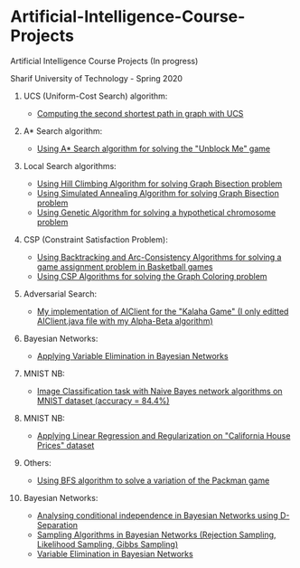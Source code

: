 # Artificial-Intelligence-Course-Projects
Artificial Intelligence Course Projects (In progress)

Sharif University of Technology - Spring 2020

1. UCS (Uniform-Cost Search) algorithm:
    - [Computing the second shortest path in graph with UCS](https://github.com/kimianoorbakhsh/Artificial-Intelligence-Course-Projects/blob/main/1.%20UCS/UCS.java)
    
2. A* Search algorithm:
    - [Using A* Search algorithm for solving the "Unblock Me" game](https://github.com/kimianoorbakhsh/Artificial-Intelligence-Course-Projects/blob/main/2.%20A_Star/AStar.java)
    
3. Local Search algorithms:
    - [Using Hill Climbing Algorithm for solving Graph Bisection problem](https://github.com/kimianoorbakhsh/Artificial-Intelligence-Course-Projects/blob/main/3.%20Local%20Search/Hill_Climbing.py)
    - [Using Simulated Annealing Algorithm for solving Graph Bisection problem](https://github.com/kimianoorbakhsh/Artificial-Intelligence-Course-Projects/blob/main/3.%20Local%20Search/Simulated_Annealing.py)
    - [Using Genetic Algorithm for solving a hypothetical chromosome problem](https://github.com/kimianoorbakhsh/Artificial-Intelligence-Course-Projects/blob/main/3.%20Local%20Search/Genetic.py)
    
4. CSP (Constraint Satisfaction Problem):
    - [Using Backtracking and Arc-Consistency Algorithms for solving a game assignment problem in Basketball games](https://github.com/kimianoorbakhsh/Artificial-Intelligence-Course-Projects/blob/main/4.%20CSP/CSP.java)
    - [Using CSP Algorithms for solving the Graph Coloring problem](https://github.com/kimianoorbakhsh/Artificial-Intelligence-Course-Projects/blob/main/4.%20CSP/treeCSP.py)
  
5. Adversarial Search:
    - [My implementation of AIClient for the "Kalaha Game" (I only editted AIClient.java file with my Alpha-Beta algorithm)](https://github.com/kimianoorbakhsh/Artificial-Intelligence-Course-Projects/tree/main/5.%20Adversarial%20Search/src)
    
6. Bayesian Networks:
    - [Applying Variable Elimination in Bayesian Networks](https://github.com/kimianoorbakhsh/Artificial-Intelligence-Course-Projects/blob/main/6.%20Variable%20Elimination/Bayes_Net.py)
    
7. MNIST NB:
    - [Image Classification task with Naive Bayes network algorithms on MNIST dataset (accuracy = 84.4%)](https://github.com/kimianoorbakhsh/Artificial-Intelligence-Course-Projects/blob/main/7.%20MNIST%20NB/mnist-nb.ipynb)
  
8. MNIST NB:
    - [Applying Linear Regression and Regularization on "California House Prices" dataset](https://github.com/kimianoorbakhsh/Artificial-Intelligence-Course-Projects/tree/main/8.%20Regression)
    
9. Others:
    - [Using BFS algorithm to solve a variation of the Packman game](https://github.com/kimianoorbakhsh/Artificial-Intelligence-Course-Projects/tree/main/9.%20Others)
    
10. Bayesian Networks:
    - [Analysing conditional independence in Bayesian Networks using D-Separation](https://github.com/kimianoorbakhsh/Artificial-Intelligence-Course-Projects/blob/main/Bayesian%20Networks/DSeparation.py)
    - [Sampling Algorithms in Bayesian Networks (Rejection Sampling, Likelihood Sampling, Gibbs Sampling)](https://github.com/kimianoorbakhsh/Artificial-Intelligence-Course-Projects/blob/main/Bayesian%20Networks/sample.py)
    - [Variable Elimination in Bayesian Networks](https://github.com/kimianoorbakhsh/Artificial-Intelligence-Course-Projects/blob/main/6.%20Variable%20Elimination/Bayes_Net.py)
    
    
